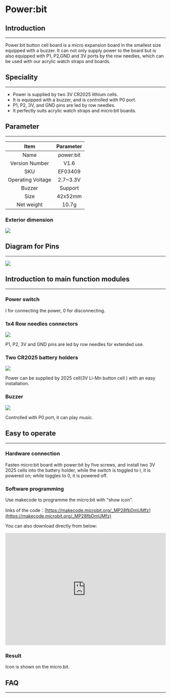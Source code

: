 # Power:bit

## Introduction
---

Power:bit button cell board is a micro expansion board in the smallest size equipped  with a buzzer. It can not only supply power to the board but is also equipped with P1, P2,GND and 3V ports by the row needles, which can be used with our acrylic watch straps and boards.

## Speciality 
---

- Power is supplied by two 3V CR2025 lithium cells.
- It is equipped with a buzzer, and is controlled with P0 port. 
- P1, P2, 3V, and GND pins are led by row needles.
- It perfectly suits acrylic watch straps and micro:bit boards.

## Parameter
---

Item | Parameter 
:-: | :-: 
Name|power:bit
Version Number|V1.6
SKU| EF03409
Operating Voltage|2.7~3.3V
Buzzer|Support
Size|42x52mm
Net weight|10.7g

### Exterior dimension

![](./images/BQCpLVu.png)

## Diagram for Pins
---

![](./images/ONnPnR7.png)

## Introduction to main function modules  
---

### Power switch   

I for connecting the power, 0 for disconnecting.

### 1x4 Row needles connectors

![](./images/9uskWP9.png)

P1, P2, 3V and GND pins are led by row needles for extended use.

### Two CR2025 battery holders

![](./images/RkOmiZc.png)

Power can be supplied by 2025 cell(3V Li-Mn button cell ) with an easy installation.

### Buzzer  

![](./images/eNtjso8.png)

Controlled with P0 port, it can play music.

## Easy to operate  
---

### Hardware connection  

Fasten micro:bit board with power:bit  by five screws, and install two 3V 2025 cells into the battery holder, while the switch is toggled to I, it is powered on; while toggles to 0, it is powered off.


### Software programming  

Use makecode to programme the micro:bit with "show icon".

links of the code：[https://makecode.microbit.org/_MP28fbDmUMfz](https://makecode.microbit.org/_MP28fbDmUMfz)

You can also download directly from below:

<div style="position:relative;height:0;padding-bottom:70%;overflow:hidden;"><iframe style="position:absolute;top:0;left:0;width:100%;height:100%;" src="https://makecode.microbit.org/#pub:_MP28fbDmUMfz" frameborder="0" sandbox="allow-popups allow-forms allow-scripts allow-same-origin"></iframe></div>

### Result  

Icon is shown on the micro:bit.

## FAQ
---
